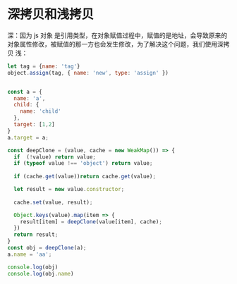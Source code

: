 # 深拷贝和浅拷贝

深：因为 js 对象 是引用类型，在对象赋值过程中，赋值的是地址，会导致原来的对象属性修改，被赋值的那一方也会发生修改，为了解决这个问题，我们使用深拷贝
浅：
```js 
let tag = {name: 'tag'}
object.assign(tag, { name: 'new', type: 'assign' })
```

```js

const a = {
  name: 'a',
  child: {
    name: 'child'
  },
  target: [1,2]
}
a.target = a;

const deepClone = (value, cache = new WeakMap()) => {
  if  (!value) return value;
  if (typeof value !== 'object') return value;
  
  if (cache.get(value))return cache.get(value);

  let result = new value.constructor;
  
  cache.set(value, result);

  Object.keys(value).map(item => {
    result[item] = deepClone(value[item], cache);
  })
  return result;
}
const obj = deepClone(a);
a.name = 'aa';

console.log(obj) 
console.log(obj.name) 
```